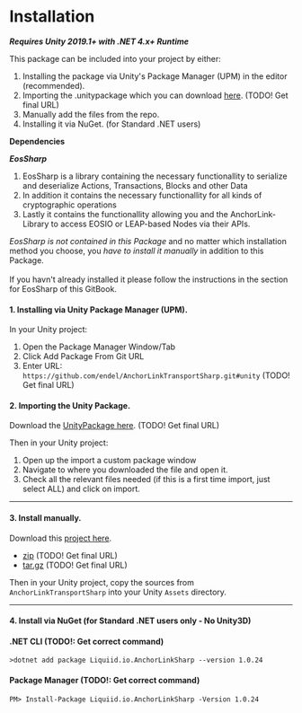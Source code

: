 # Installation

_**Requires Unity 2019.1+ with .NET 4.x+ Runtime**_

This package can be included into your project by either:

1. Installing the package via Unity's Package Manager (UPM) in the editor (recommended).
2. Importing the .unitypackage which you can download [here](https://github.com/orgs/liquiidio/packages?repo\_name=AnchorLinkTransportSharp). (TODO! Get final URL)
3. Manually add the files from the repo.
4. Installing it via NuGet. (for Standard .NET users)

**Dependencies**

_**EosSharp**_

1. EosSharp is a library containing the necessary functionallity to serialize and deserialize Actions, Transactions, Blocks and other Data
2. In addition it contains the necessary functionallity for all kinds of cryptographic operations
3. Lastly it contains the functionallity allowing you and the AnchorLink-Library to access EOSIO or LEAP-based Nodes via their APIs.

_EosSharp is not contained in this Package_ and no matter which installation method you choose, you _have to install it manually_ in addition to this Package. \
\
If you havn't already installed it please follow the instructions in the section for EosSharp of this GitBook.

#### 1. Installing via Unity Package Manager (UPM).

In your Unity project:

1. Open the Package Manager Window/Tab
2. Click Add Package From Git URL
3. Enter URL: `https://github.com/endel/AnchorLinkTransportSharp.git#unity` (TODO! Get final URL)

#### 2. Importing the Unity Package.

Download the [UnityPackage here](https://github.com/orgs/liquiidio/packages?repo\_name=AnchorLinkTransportSharp). (TODO! Get final URL)

Then in your Unity project:

1. Open up the import a custom package window
2. Navigate to where you downloaded the file and open it.
3. Check all the relevant files needed (if this is a first time import, just select ALL) and click on import.

***

#### 3. Install manually.

Download this [project here](https://github.com/liquiidio/AnchorLinkTransportSharp/releases).

* [zip](https://github.com/orgs/liquiidio/packages?repo\_name=AnchorLinkTransportSharp) (TODO! Get final URL)
* [tar.gz](https://github.com/orgs/liquiidio/packages?repo\_name=AnchorLinkTransportSharp) (TODO! Get final URL)

Then in your Unity project, copy the sources from `AnchorLinkTransportSharp` into your Unity `Assets` directory.

***

#### 4. Install via NuGet (for Standard .NET users only - No Unity3D)

#### .NET CLI (TODO!: Get correct command)

`>dotnet add package Liquiid.io.AnchorLinkSharp --version 1.0.24`

#### Package Manager (TODO!: Get correct command)

`PM> Install-Package Liquiid.io.AnchorLinkSharp -Version 1.0.24`
